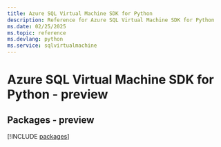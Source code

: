 ```yaml
---
title: Azure SQL Virtual Machine SDK for Python
description: Reference for Azure SQL Virtual Machine SDK for Python
ms.date: 02/25/2025
ms.topic: reference
ms.devlang: python
ms.service: sqlvirtualmachine
---
```

# Azure SQL Virtual Machine SDK for Python - preview
## Packages - preview
[!INCLUDE [packages](sql-virtual-machine-index.md)]
